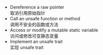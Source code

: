 - Dereference a raw pointer  
    取消引用原始指针
- Call an unsafe function or method  
    调用不安全的函数或方法
- Access or modify a mutable static variable  
    访问或修改可变静态变量
- Implement an unsafe trait  
    实现 unsafe trait